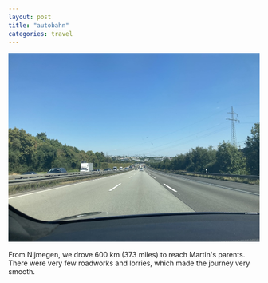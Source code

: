 ```yaml
---
layout: post
title: "autobahn"
categories: travel
---
```

<img src="/images/2022-08-13.jpg" alt="motorway" class="center">

From Nijmegen, we drove 600 km (373 miles) to reach Martin's parents. There were very few roadworks and lorries, which made the journey very smooth.